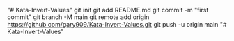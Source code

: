 "# Kata-Invert-Values"  git init git add README.md git commit -m "first commit" git branch -M main git remote add origin https://github.com/gary909/Kata-Invert-Values.git git push -u origin main
"# Kata-Invert-Values" 
